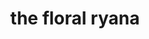 ---
title: "the floral ryana"
product_type: "floral lace crop top"
is_women: true
is_men: 
is_unisex:
is_variant: 
original_price: 38
sale_price: 
color: "black"
sizes:
- size: "xxxs"
  stock: 0
- size: "xxs"
  stock: 0
- size: "xs"
  stock: 0
- size: "s"
  stock: 0
- size: "m"
  stock: 0
- size: "l"
  stock: 0
- size: "xl"
  stock: 0
- size: "xxl"
  stock: 0
- size: "xxxl"
  stock: 0

main_alt: "This garment is unbelievably soft and luxurious. Wear it just how you want."
description: "This garment is unbelievably soft and luxurious. Wear it just how you want."
material: "100% hemp"
---